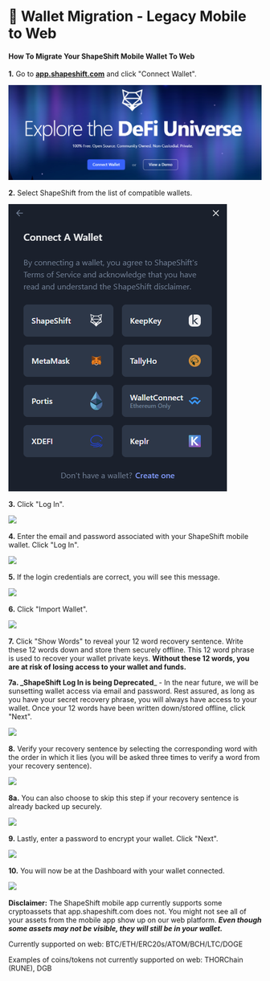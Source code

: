 # 👛 Wallet Migration - Legacy Mobile to Web

#### How To Migrate Your ShapeShift Mobile Wallet To Web

**1.** Go to [**app.shapeshift.com**](https://shapeshift.zendesk.com/hc/en-us/articles/app.shapeshift.com/connect-wallet) and click "Connect Wallet".

![](<../../.gitbook/assets/image (11).png>)

**2.** Select ShapeShift from the list of compatible wallets.

![](<../../.gitbook/assets/image (37).png>)

**3.** Click "Log In".

![](<../../.gitbook/assets/image (215).png>)

**4.** Enter the email and password associated with your ShapeShift mobile wallet. Click "Log In".

![](<../../.gitbook/assets/image (107).png>)

**5.** If the login credentials are correct, you will see this message.

![](<../../.gitbook/assets/image (130).png>)

**6.** Click "Import Wallet".

![](<../../.gitbook/assets/image (204).png>)

**7.** Click "Show Words" to reveal your 12 word recovery sentence. Write these 12 words down and store them securely offline. This 12 word phrase is used to recover your wallet private keys. **Without these 12 words, you are at risk of losing access to your wallet and funds.**

**7a. \_ShapeShift Log In is being Deprecated**\_ - In the near future, we will be sunsetting wallet access via email and password. Rest assured, as long as you have your secret recovery phrase, you will always have access to your wallet. Once your 12 words have been written down/stored offline, click "Next".

![](<../../.gitbook/assets/image (208).png>)

**8.** Verify your recovery sentence by selecting the corresponding word with the order in which it lies (you will be asked three times to verify a word from your recovery sentence).

![](<../../.gitbook/assets/image (89).png>)

**8a.** You can also choose to skip this step if your recovery sentence is already backed up securely.

![](<../../.gitbook/assets/image (222).png>)

**9.** Lastly, enter a password to encrypt your wallet. Click "Next".

![](<../../.gitbook/assets/image (152).png>)

**10.** You will now be at the Dashboard with your wallet connected.

![](<../../.gitbook/assets/image (104).png>)

**Disclaimer:** The ShapeShift mobile app currently supports some cryptoassets that app.shapeshift.com does not. You might not see all of your assets from the mobile app show up on our web platform. _**Even though some assets may not be visible, they will still be in your wallet.**_

Currently supported on web: BTC/ETH/ERC20s/ATOM/BCH/LTC/DOGE

Examples of coins/tokens not currently supported on web: THORChain (RUNE), DGB
